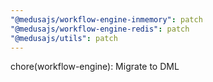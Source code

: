 ```yaml
---
"@medusajs/workflow-engine-inmemory": patch
"@medusajs/workflow-engine-redis": patch
"@medusajs/utils": patch
---
```


chore(workflow-engine): Migrate to DML
